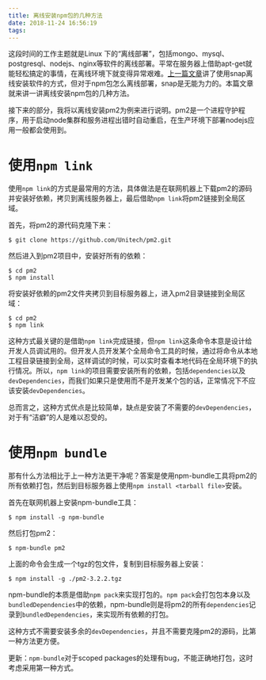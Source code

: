 ```yaml
---
title: 离线安装npm包的几种方法
date: 2018-11-24 16:56:19
tags:
---
```


这段时间的工作主题就是Linux
下的“离线部署”，包括mongo、mysql、postgresql、nodejs、nginx等软件的离线部署。平常在服务器上借助apt-get就能轻松搞定的事情，在离线环境下就变得异常艰难。[上一篇文章](1)讲了使用snap离线安装软件的方式，但对于npm包怎么离线部署，snap是无能为力的。本篇文章就来讲一讲离线安装npm包的几种方法。

接下来的部分，我将以离线安装pm2为例来进行说明。pm2是一个进程守护程序，用于启动node集群和服务进程出错时自动重启，在生产环境下部署nodejs应用一般都会使用到。


# 使用`npm link`

使用`npm link`的方式是最常用的方法，具体做法是在联网机器上下载pm2的源码并安装好依赖，拷贝到离线服务器上，最后借助`npm link`将pm2链接到全局区域。

首先，将pm2的源代码克隆下来：

```
$ git clone https://github.com/Unitech/pm2.git
```

然后进入到pm2项目中，安装好所有的依赖：

```
$ cd pm2
$ npm install
```

将安装好依赖的pm2文件夹拷贝到目标服务器上，进入pm2目录链接到全局区域：

```
$ cd pm2
$ npm link
```

这种方式最关键的是借助`npm link`完成链接，但`npm link`这条命令本意是设计给开发人员调试用的。但开发人员开发某个全局命令工具的时候，通过将命令从本地工程目录链接到全局，这样调试的时候，可以实时查看本地代码在全局环境下的执行情况。所以，`npm link`的项目需要安装所有的依赖，包括`dependencies`以及`devDependencies`，而我们如果只是使用而不是开发某个包的话，正常情况下不应该安装`devDependencies`。

总而言之，这种方式优点是比较简单，缺点是安装了不需要的`devDependencies`，对于有“洁癖”的人是难以忍受的。


# 使用`npm bundle`

那有什么方法相比于上一种方法更干净呢？答案是使用npm-bundle工具将pm2的所有依赖打包，然后到目标服务器上使用`npm install <tarball file>`安装。

首先在联网机器上安装npm-bundle工具：

```
$ npm install -g npm-bundle
```

然后打包pm2：

```
$ npm-bundle pm2
```

上面的命令会生成一个tgz的包文件，复制到目标服务器上安装：

```
$ npm install -g ./pm2-3.2.2.tgz
```

npm-bundle的本质是借助`npm pack`来实现打包的。`npm pack`会打包包本身以及`bundledDependencies`中的依赖，npm-bundle则是将pm2的所有`dependencies`记录到`bundledDependencies`，来实现所有依赖的打包。

这种方式不需要安装多余的`devDependencies`，并且不需要克隆pm2的源码，比第一种方法更方便。

更新：`npm-bundle`对于scoped packages的处理有bug，不能正确地打包，这时考虑采用第一种方式。


[1]: /2018/11/24/npm-package-offline-install.html
